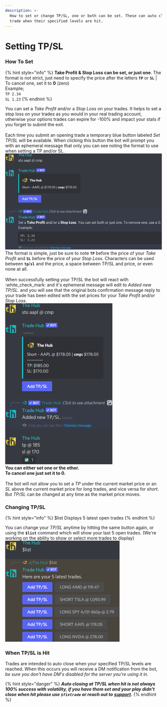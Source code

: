 ```yaml
---
description: >-
  How to set or change TP/SL, one or both can be set. These can auto close your
  trade when their specified levels are hit.
---
```


# Setting TP/SL

### How To Set

{% hint style="info" %}
**Take Profit & Stop Loss can be set, or just one**. The format is not strict, just need to specify the price after the letters **`TP`** or **`SL`** | To cancel one, set it to **0** (zero)\
Example;\
`TP 2.34`\
`SL 1.23`
{% endhint %}

You can set a _Take Profit_ and/or a _Stop Loss_ on your trades. It helps to set a stop loss on your trades as you would in your real trading account, otherwise your options trades can expire for -100% and impact your stats if you forget to submit the exit.\
\
Each time you submit an opening trade a temporary blue button labeled _Set TP/SL_ will be available. When clicking this button the bot will prompt you with an ephemeral message that only you can see noting the format to use when setting a TP and/or SL.\
![](<../.gitbook/assets/image (83).png>)\
The format is simple, just be sure to note **`TP`** before the price of your _Take Profit_ and **`SL`** before the price of your _Stop Loss_. Characters can be used between **`tp`**/**`sl`** and the price, a space between TP/SL and price, or even none  at all.\
\
When successfully setting your TP/SL the bot will react with :white\_check\_mark: and it's ephemeral message will edit to _Added new TP/SL._ and you will see that the original bots confirmation message reply to your trade has been edited with the set prices for your _Take Profit_ and/or _Stop Loss_.\
![](<../.gitbook/assets/image (145).png>)\
**You can either set one or the other.**\
**To cancel one just set it to 0.**\
\
The bot will not allow you to set a _TP_ under the current market price or an _SL_ above the current market price for _long_ trades, and vice versa for _short_. But _TP/SL_ can be changed at any time as the market price moves.

### Changing TP/SL

{% hint style="info" %}
$list Displays 5 latest open trades
{% endhint %}

You can change your _TP/SL_ anytime by hitting the same button again, or using the **`$list`** command which will show your last 5 open trades. (We're working on the ability to show or select more trades to display)\
![](<../.gitbook/assets/image (63).png>)

### When TP/SL is Hit

Trades are intended to auto close when your specified TP/SL levels are reached. When this occurs you will receive a DM notification from the bot, _be sure you don't have DM's disabled for the server you're using it in._

{% hint style="danger" %}
_**Auto closing at TP/SL when hit is not always 100% success with volatility, if you have them set and your play didn't close when hit please use `$fixtrade` or reach out to**_ [_**support**_](https://trhub.net/discord)_**.**_
{% endhint %}
